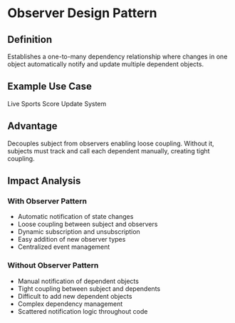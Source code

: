 # Observer Design Pattern

## Definition
Establishes a one-to-many dependency relationship where changes in one object automatically notify and update multiple dependent objects.

## Example Use Case
Live Sports Score Update System

## Advantage
Decouples subject from observers enabling loose coupling. Without it, subjects must track and call each dependent manually, creating tight coupling.

## Impact Analysis

### With Observer Pattern
- Automatic notification of state changes
- Loose coupling between subject and observers
- Dynamic subscription and unsubscription
- Easy addition of new observer types
- Centralized event management

### Without Observer Pattern
- Manual notification of dependent objects
- Tight coupling between subject and dependents
- Difficult to add new dependent objects
- Complex dependency management
- Scattered notification logic throughout code
